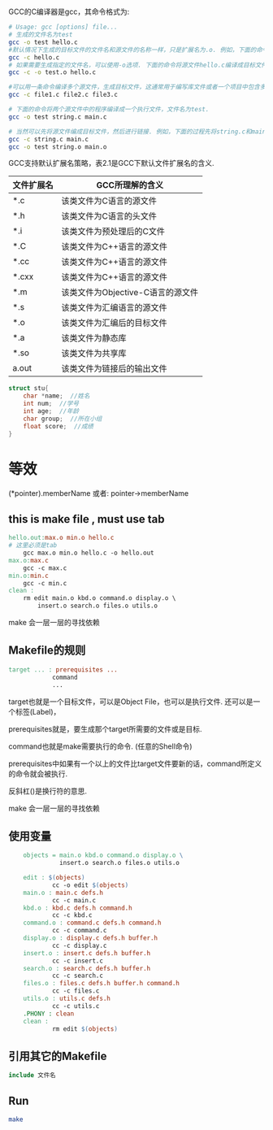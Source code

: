 #

GCC的C编译器是gcc，其命令格式为:

```sh
# Usage: gcc [options] file...
# 生成的文件名为test
gcc -o test hello.c
#默认情况下生成的目标文件的文件名和源文件的名称一样，只是扩展名为.o. 例如，下面的命令会生成一个名字为hello.o的目标文件: 
gcc -c hello.c
# 如果需要生成指定的文件名，可以使用-o选项. 下面的命令将源文件hello.c编译成目标文件，文件名为test.o: 
gcc -c -o test.o hello.c

#可以用一条命令编译多个源文件，生成目标文件，这通常用于编写库文件或者一个项目中包含多个源文件. 例如一个项目包含file1.c、file2.c和file3.c，下面的命令可以将源文件生成3个目标文件: file1.o、file2.o和file3.o: 
gcc -c file1.c file2.c file3.c

# 下面的命令将两个源文件中的程序编译成一个执行文件，文件名为test. 
gcc -o test string.c main.c

# 当然可以先将源文件编成目标文件，然后进行链接. 例如，下面的过程先将string.c和main.c源文件编译成目标文件string.o和main.o，然后将string.o和main.o链接生成test: 
gcc -c string.c main.c
gcc -o test string.o main.o
```

GCC支持默认扩展名策略，表2.1是GCC下默认文件扩展名的含义.

|文件扩展名|GCC所理解的含义|
|---|---|
|*.c|该类文件为C语言的源文件|
|*.h|该类文件为C语言的头文件|
|*.i|该类文件为预处理后的C文件|
|*.C|该类文件为C++语言的源文件|
|*.cc|该类文件为C++语言的源文件|
|*.cxx|该类文件为C++语言的源文件|
|*.m|该类文件为Objective-C语言的源文件|
|*.s|该类文件为汇编语言的源文件|
|*.o|该类文件为汇编后的目标文件|
|*.a|该类文件为静态库|
|*.so|该类文件为共享库|
|a.out|该类文件为链接后的输出文件|

```c
struct stu{
    char *name;  //姓名
    int num;  //学号
    int age;  //年龄
    char group;  //所在小组
    float score;  //成绩
} 

```

# 等效

(*pointer).memberName
或者:
pointer->memberName

## this is make file , must use tab

```makefile
hello.out:max.o min.o hello.c
# 这里必须是tab
	gcc max.o min.o hello.c -o hello.out
max.o:max.c
	gcc -c max.c
min.o:min.c
	gcc -c min.c
clean :
    rm edit main.o kbd.o command.o display.o \
        insert.o search.o files.o utils.o
```

make 会一层一层的寻找依赖

## Makefile的规则

```makefile
target ... : prerequisites ...
            command
            ...
```

target也就是一个目标文件，可以是Object File，也可以是执行文件. 还可以是一个标签(Label)，

prerequisites就是，要生成那个target所需要的文件或是目标.

command也就是make需要执行的命令. (任意的Shell命令)

prerequisites中如果有一个以上的文件比target文件要新的话，command所定义的命令就会被执行.

反斜杠(\)是换行符的意思.

make 会一层一层的寻找依赖

## 使用变量

```makefile
    objects = main.o kbd.o command.o display.o \
              insert.o search.o files.o utils.o

    edit : $(objects)
            cc -o edit $(objects)
    main.o : main.c defs.h
            cc -c main.c
    kbd.o : kbd.c defs.h command.h
            cc -c kbd.c
    command.o : command.c defs.h command.h
            cc -c command.c
    display.o : display.c defs.h buffer.h
            cc -c display.c
    insert.o : insert.c defs.h buffer.h
            cc -c insert.c
    search.o : search.c defs.h buffer.h
            cc -c search.c
    files.o : files.c defs.h buffer.h command.h
            cc -c files.c
    utils.o : utils.c defs.h
            cc -c utils.c
    .PHONY : clean
    clean :
            rm edit $(objects)
```

## 引用其它的Makefile

```makefile
include 文件名
```

## Run

```sh
make
```
